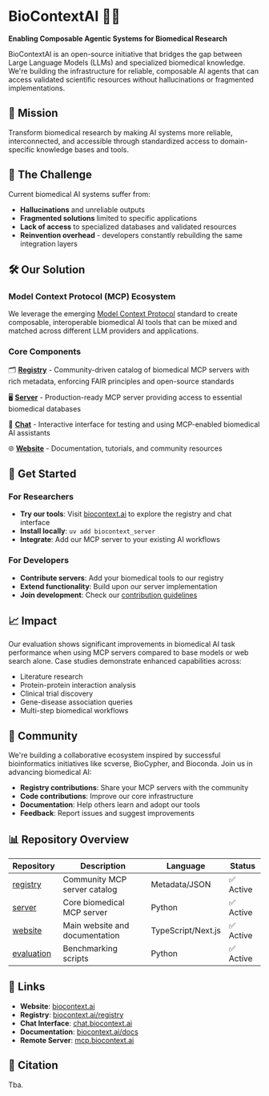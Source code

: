 # BioContextAI 🧬🤖

**Enabling Composable Agentic Systems for Biomedical Research**

BioContextAI is an open-source initiative that bridges the gap between Large Language Models (LLMs) and specialized biomedical knowledge. We're building the infrastructure for reliable, composable AI agents that can access validated scientific resources without hallucinations or fragmented implementations.

## 🎯 Mission

Transform biomedical research by making AI systems more reliable, interconnected, and accessible through standardized access to domain-specific knowledge bases and tools.

## 🔬 The Challenge

Current biomedical AI systems suffer from:
- **Hallucinations** and unreliable outputs
- **Fragmented solutions** limited to specific applications
- **Lack of access** to specialized databases and validated resources
- **Reinvention overhead** - developers constantly rebuilding the same integration layers

## 🛠️ Our Solution

### Model Context Protocol (MCP) Ecosystem
We leverage the emerging [Model Context Protocol](https://modelcontextprotocol.io/) standard to create composable, interoperable biomedical AI tools that can be mixed and matched across different LLM providers and applications.

### Core Components

🗂️ **[Registry](https://github.com/biocontext-ai/registry)** - Community-driven catalog of biomedical MCP servers with rich metadata, enforcing FAIR principles and open-source standards

🖥️ **[Server](https://github.com/biocontext-ai/server)** - Production-ready MCP server providing access to essential biomedical databases

💬 **[Chat](https://chat.biocontext.ai)** - Interactive interface for testing and using MCP-enabled biomedical AI assistants

🌐 **[Website](https://github.com/biocontext-ai/website)** - Documentation, tutorials, and community resources

## 🚀 Get Started

### For Researchers
- **Try our tools**: Visit [biocontext.ai](https://biocontext.ai) to explore the registry and chat interface
- **Install locally**: `uv add biocontext_server`
- **Integrate**: Add our MCP server to your existing AI workflows

### For Developers
- **Contribute servers**: Add your biomedical tools to our registry
- **Extend functionality**: Build upon our server implementation
- **Join development**: Check our [contribution guidelines](https://biocontext.ai/docs)

## 📈 Impact

Our evaluation shows significant improvements in biomedical AI task performance when using MCP servers compared to base models or web search alone. Case studies demonstrate enhanced capabilities across:
- Literature research
- Protein-protein interaction analysis
- Clinical trial discovery
- Gene-disease association queries
- Multi-step biomedical workflows

## 🤝 Community

We're building a collaborative ecosystem inspired by successful bioinformatics initiatives like scverse, BioCypher, and Bioconda. Join us in advancing biomedical AI:

- **Registry contributions**: Share your MCP servers with the community
- **Code contributions**: Improve our core infrastructure
- **Documentation**: Help others learn and adopt our tools
- **Feedback**: Report issues and suggest improvements

## 📊 Repository Overview

| Repository | Description | Language | Status |
|------------|-------------|----------|---------|
| [registry](https://github.com/biocontext-ai/registry) | Community MCP server catalog | Metadata/JSON | ✅ Active |
| [server](https://github.com/biocontext-ai/server) | Core biomedical MCP server | Python | ✅ Active |
| [website](https://github.com/biocontext-ai/website) | Main website and documentation | TypeScript/Next.js | ✅ Active |
| [evaluation](https://github.com/biocontext-ai/simple-mcp-evaluation) | Benchmarking scripts | Python | ✅ Active |

## 🔗 Links

- **Website**: [biocontext.ai](https://biocontext.ai)
- **Registry**: [biocontext.ai/registry](https://biocontext.ai/registry)
- **Chat Interface**: [chat.biocontext.ai](https://chat.biocontext.ai)
- **Documentation**: [biocontext.ai/docs](https://biocontext.ai/docs)
- **Remote Server**: [mcp.biocontext.ai](https://mcp.biocontext.ai)

## 📄 Citation

Tba.
